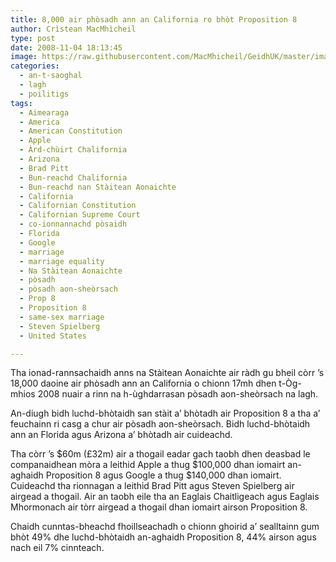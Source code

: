 ```yaml
---
title: 8,000 air phòsadh ann an California ro bhòt Proposition 8
author: Crìstean MacMhìcheil
type: post
date: 2008-11-04 18:13:45
image: https://raw.githubusercontent.com/MacMhicheil/GeidhUK/master/images/.jpg
categories:
  - an-t-saoghal
  - lagh
  - poilitigs
tags:
  - Aimearaga
  - America
  - American Constitution
  - Apple
  - Àrd-chùirt Chalifornia
  - Arizona
  - Brad Pitt
  - Bun-reachd Chalifornia
  - Bun-reachd nan Stàitean Aonaichte
  - California
  - Californian Constitution
  - Californian Supreme Court
  - co-ionnannachd pòsaidh
  - Florida
  - Google
  - marriage
  - marriage equality
  - Na Stàitean Aonaichte
  - pòsadh
  - pòsadh aon-sheòrsach
  - Prop 8
  - Proposition 8
  - same-sex marriage
  - Steven Spielberg
  - United States

---
```

Tha ionad-rannsachaidh anns na Stàitean Aonaichte air ràdh gu bheil còrr &#8217;s 18,000 daoine air phòsadh ann an California o chionn 17mh dhen t-Òg-mhios 2008 nuair a rinn na h-ùghdarrasan pòsadh aon-sheòrsach na lagh.

<!--more-->

An-diugh bidh luchd-bhòtaidh san stàit a&#8217; bhòtadh air Proposition 8 a tha a&#8217; feuchainn ri casg a chur air pòsadh aon-sheòrsach. Bidh luchd-bhòtaidh ann an Florida agus Arizona a&#8217; bhòtadh air cuideachd.

Tha còrr &#8217;s $60m (£32m) air a thogail eadar gach taobh dhen deasbad le companaidhean mòra a leithid Apple a thug $100,000 dhan iomairt an-aghaidh Proposition 8 agus Google a thug $140,000 dhan iomairt. Cuideachd tha rionnagan a leithid Brad Pitt agus Steven Spielberg air airgead a thogail. Air an taobh eile tha an Eaglais Chaitligeach agus Eaglais Mhormonach air tòrr airgead a thogail dhan iomairt airson Proposition 8.

Chaidh cunntas-bheachd fhoillseachadh o chionn ghoirid a&#8217; sealltainn gum bhòt 49% dhe luchd-bhòtaidh an-aghaidh Proposition 8, 44% airson agus nach eil 7% cinnteach.
